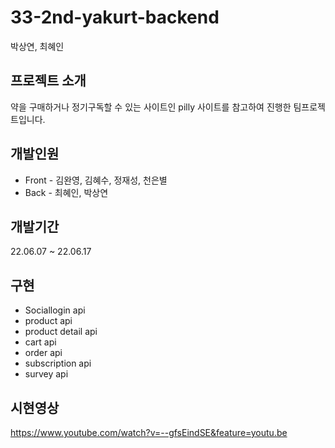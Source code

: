 # 33-2nd-yakurt-backend
박상연, 최혜인

## 프로젝트 소개
약을 구매하거나 정기구독할 수 있는 사이트인 pilly 사이트를 참고하여 진행한 팀프로젝트입니다.

## 개발인원
* Front - 김완영, 김혜수, 정재성, 천은별 
* Back - 최혜인, 박상연

## 개발기간
22.06.07 ~ 22.06.17

## 구현
* Sociallogin api
* product api
* product detail api
* cart api
* order api
* subscription api
* survey api

## 시현영상
https://www.youtube.com/watch?v=--gfsEindSE&feature=youtu.be
